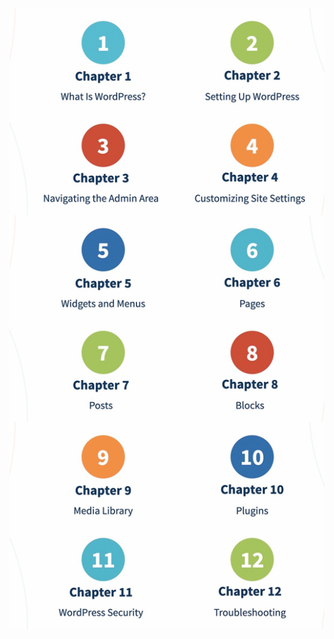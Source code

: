 ![2023.05.02 - 15_04_17 -  [Google Chrome-Navigating this course ] -](assets/2023.05.02%20-%2015_04_17%20-%20%20%5BGoogle%20Chrome-Navigating%20this%20course%20%5D%20--3003938.jpg)